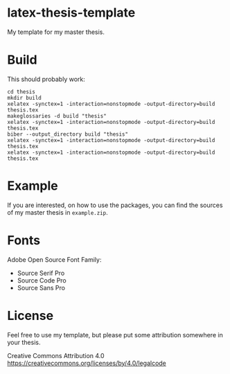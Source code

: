 # latex-thesis-template
My template for my master thesis.

# Build
This should probably work:
```
cd thesis
mkdir build
xelatex -synctex=1 -interaction=nonstopmode -output-directory=build thesis.tex
makeglossaries -d build "thesis"
xelatex -synctex=1 -interaction=nonstopmode -output-directory=build thesis.tex
biber --output_directory build "thesis"
xelatex -synctex=1 -interaction=nonstopmode -output-directory=build thesis.tex
xelatex -synctex=1 -interaction=nonstopmode -output-directory=build thesis.tex
```
# Example
If you are interested, on how to use the packages, you can find the sources of my master thesis in `example.zip`. 

# Fonts
Adobe Open Source Font Family:
- Source Serif Pro
- Source Code Pro
- Source Sans Pro

# License
Feel free to use my template, but please put some attribution somewhere in your thesis. 

Creative Commons Attribution 4.0
https://creativecommons.org/licenses/by/4.0/legalcode
